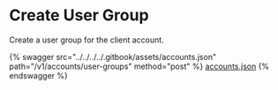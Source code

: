 # Create User Group

Create a user group for the client account.

{% swagger src="../../../../.gitbook/assets/accounts.json" path="/v1/accounts/user-groups" method="post" %}
[accounts.json](../../../../.gitbook/assets/accounts.json)
{% endswagger %}
